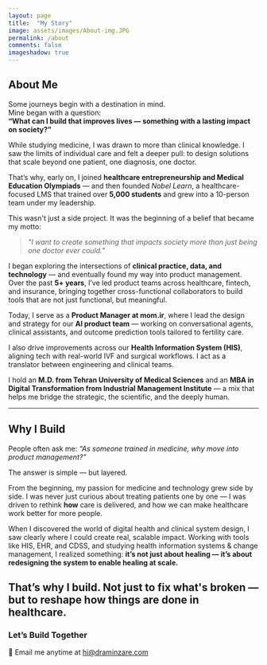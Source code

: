 ```yaml
---
layout: page
title:  "My Story"
image: assets/images/About-img.JPG
permalink: /about
comments: false
imageshadow: true
---
```


## About Me

Some journeys begin with a destination in mind.  
Mine began with a question:  
**“What can I build that improves lives — something with a lasting impact on society?”**

While studying medicine, I was drawn to more than clinical knowledge. I saw the limits of individual care and felt a deeper pull: to design solutions that scale beyond one patient, one diagnosis, one doctor.

That’s why, early on, I joined **healthcare entrepreneurship and Medical Education Olympiads** — and then founded *Nobel Learn*, a healthcare-focused LMS that trained over **5,000 students** and grew into a 10-person team under my leadership.

This wasn't just a side project. It was the beginning of a belief that became my motto:

> _"I want to create something that impacts society more than just being one doctor ever could."_

I began exploring the intersections of **clinical practice, data, and technology** — and eventually found my way into product management. Over the past **5+ years**, I’ve led product teams across healthcare, fintech, and insurance, bringing together cross-functional collaborators to build tools that are not just functional, but meaningful.

Today, I serve as a **Product Manager at mom.ir**, where I lead the design and strategy for our **AI product team** — working on conversational agents, clinical assistants, and outcome prediction tools tailored to fertility care.

I also drive improvements across our **Health Information System (HIS)**, aligning tech with real-world IVF and surgical workflows. I act as a translator between engineering and clinical teams.

I hold an **M.D. from Tehran University of Medical Sciences** and an **MBA in Digital Transformation from Industrial Management Institute** — a mix that helps me bridge the strategic, the scientific, and the deeply human.

---

## Why I Build

People often ask me:
*“As someone trained in medicine, why move into product management?”*

The answer is simple — but layered.

From the beginning, my passion for medicine and technology grew side by side. I was never just curious about treating patients one by one — I was driven to rethink **how** care is delivered, and how we can make healthcare work better for more people.

When I discovered the world of digital health and clinical system design, I saw clearly where I could create real, scalable impact. Working with tools like HIS, EHR, and CDSS, and studying health information systems & change management, I realized something:
**it’s not just about healing — it’s about redesigning the system to enable healing at scale.**

That’s why I build.
Not just to fix what's broken —
**but to reshape how things are done in healthcare.**
---

### Let’s Build Together

📩 Email me anytime at [hi@draminzare.com](mailto:hi@draminzare.com)
